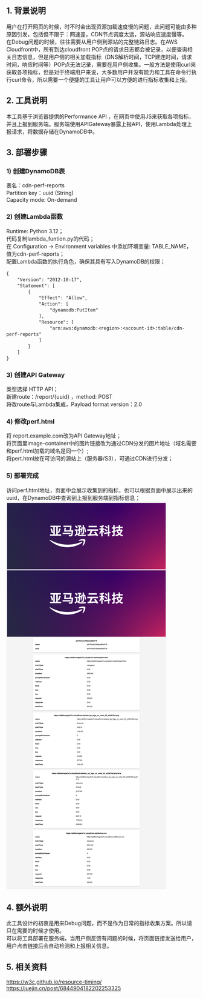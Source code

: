 ## 1. 背景说明
用户在打开网页的时候，时不时会出现资源加载速度慢的问题，此问题可能由多种原因引发，包括但不限于：网速差，CDN节点调度太远，源站响应速度慢等。  
在Debug问题的时候，往往需要从用户侧到源站的完整链路日志。在AWS Cloudfront中，所有到达cloudfront POP点的请求日志都会被记录，以便查询相关日志信息，但是用户侧的相关加载指标（DNS解析时间，TCP建连时间，请求时间，响应时间等）POP点无法记录，需要在用户侧收集。一般方法是使用curl来获取各项指标，但是对于终端用户来说，大多数用户并没有能力和工具在命令行执行curl命令，所以需要一个便捷的工具让用户可以方便的进行指标收集和上报。  

## 2. 工具说明
本工具基于浏览器提供的Performance API ，在网页中使用JS来获取各项指标，并且上报到服务端。服务端使用APIGateway暴露上报API，使用Lambda处理上报请求，将数据存储在DynamoDB中。

## 3. 部署步骤

### 1) 创建DynamoDB表
表名：cdn-perf-reports  
Partition key：uuid (String)  
Capacity mode: On-demand  

### 2) 创建Lambda函数
Runtime: Python 3.12；  
代码复制lambda_funtion.py的代码；  
在 Configuration -> Environment variables 中添加环境变量: TABLE_NAME，值为cdn-perf-reports；  
配置Lambda函数的执行角色，确保其具有写入DynamoDB的权限；  

```
{
    "Version": "2012-10-17",
    "Statement": [
        {
            "Effect": "Allow",
            "Action": [
                "dynamodb:PutItem"
            ],
            "Resource": [
                "arn:aws:dynamodb:<region>:<account-id>:table/cdn-perf-reports"
            ]
        }
    ]
}
```

### 3) 创建API Gateway
类型选择 HTTP API；  
新建route：/report/{uuid} ，method: POST  
将改route与Lambda集成，Payload format version：2.0  

### 4) 修改perf.html
将 report.example.com改为API Gateway地址；  
将页面里image-container中的图片链接改为通过CDN分发的图片地址（域名需要和perf.html加载的域名是同一个）;  
将pert.html放在可访问的源站上（服务器/S3），可通过CDN进行分发；  

### 5) 部署完成
访问perf.html地址，页面中会展示收集到的指标，也可以根据页面中展示出来的uuid，在DynamoDB中查询到上报到服务端到指标信息；  
![perf.html](./image.png)

## 4. 额外说明
此工具设计的初衷是用来Debug问题，而不是作为日常的指标收集方案。所以请只在需要的时候才使用。  
可以将工具部署在服务端，当用户侧反馈有问题的时候，将页面链接发送给用户，用户点击链接后会自动检测和上报相关信息。  

## 5. 相关资料
https://w3c.github.io/resource-timing/  
https://juejin.cn/post/6844904182202253325  
